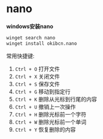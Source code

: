 # nano

**windows安装nano**

```sh
winget search nano
winget install okibcn.nano
```

常用快捷键:

1. `Ctrl + O` 打开文件
2. `Ctrl + X` 关闭文件
3. `Ctrl + S` 保存文件
4. `Ctrl + G` 移动到指定行
5. `Ctrl + K` 删除从光标到行尾的内容
6. `Ctrl + U` 撤销上一次操作
7. `Ctrl + H` 删除光标前一个字符
8. `Ctrl + W` 删除光标前一个单词
9. `Ctrl + Y` 恢复删除的内容